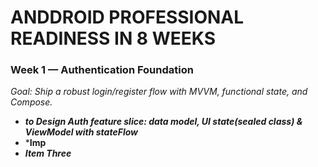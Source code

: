 # **ANDDROID PROFESSIONAL READINESS IN 8 WEEKS**

### Week 1 — **Authentication Foundation**
 *Goal: Ship a robust login/register flow with MVVM, functional state, and Compose.*

 - ***to Design Auth feature slice: data model, UI state(sealed class) & ViewModel with stateFlow***
- ***Imp**
- ***Item Three***
